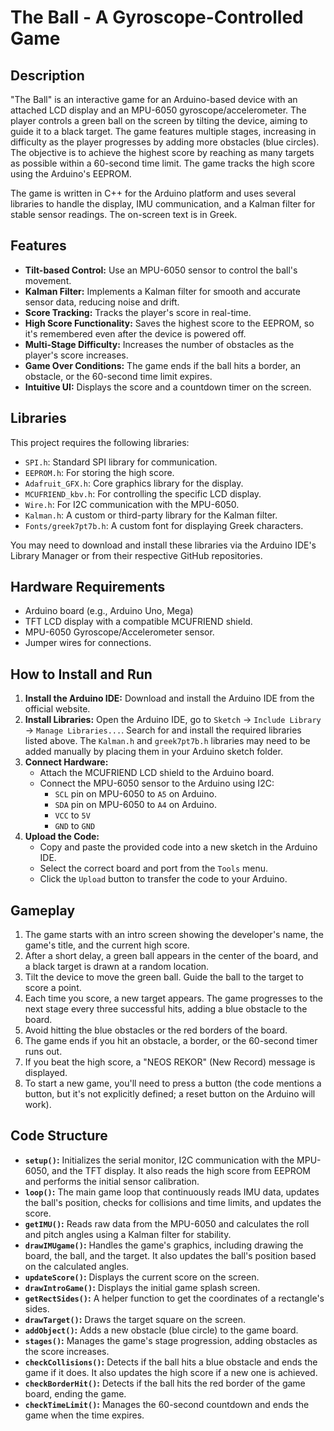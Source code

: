 # The Ball - A Gyroscope-Controlled Game

## Description
"The Ball" is an interactive game for an Arduino-based device with an attached LCD display and an MPU-6050 gyroscope/accelerometer. The player controls a green ball on the screen by tilting the device, aiming to guide it to a black target. The game features multiple stages, increasing in difficulty as the player progresses by adding more obstacles (blue circles). The objective is to achieve the highest score by reaching as many targets as possible within a 60-second time limit. The game tracks the high score using the Arduino's EEPROM.

The game is written in C++ for the Arduino platform and uses several libraries to handle the display, IMU communication, and a Kalman filter for stable sensor readings. The on-screen text is in Greek.



## Features
* **Tilt-based Control:** Use an MPU-6050 sensor to control the ball's movement.
* **Kalman Filter:** Implements a Kalman filter for smooth and accurate sensor data, reducing noise and drift.
* **Score Tracking:** Tracks the player's score in real-time.
* **High Score Functionality:** Saves the highest score to the EEPROM, so it's remembered even after the device is powered off.
* **Multi-Stage Difficulty:** Increases the number of obstacles as the player's score increases.
* **Game Over Conditions:** The game ends if the ball hits a border, an obstacle, or the 60-second time limit expires.
* **Intuitive UI:** Displays the score and a countdown timer on the screen.

## Libraries
This project requires the following libraries:
* `SPI.h`: Standard SPI library for communication.
* `EEPROM.h`: For storing the high score.
* `Adafruit_GFX.h`: Core graphics library for the display.
* `MCUFRIEND_kbv.h`: For controlling the specific LCD display.
* `Wire.h`: For I2C communication with the MPU-6050.
* `Kalman.h`: A custom or third-party library for the Kalman filter.
* `Fonts/greek7pt7b.h`: A custom font for displaying Greek characters.

You may need to download and install these libraries via the Arduino IDE's Library Manager or from their respective GitHub repositories.

## Hardware Requirements
* Arduino board (e.g., Arduino Uno, Mega)
* TFT LCD display with a compatible MCUFRIEND shield.
* MPU-6050 Gyroscope/Accelerometer sensor.
* Jumper wires for connections.

## How to Install and Run
1.  **Install the Arduino IDE:** Download and install the Arduino IDE from the official website.
2.  **Install Libraries:** Open the Arduino IDE, go to `Sketch` -> `Include Library` -> `Manage Libraries...`. Search for and install the required libraries listed above. The `Kalman.h` and `greek7pt7b.h` libraries may need to be added manually by placing them in your Arduino sketch folder.
3.  **Connect Hardware:**
    * Attach the MCUFRIEND LCD shield to the Arduino board.
    * Connect the MPU-6050 sensor to the Arduino using I2C:
        * `SCL` pin on MPU-6050 to `A5` on Arduino.
        * `SDA` pin on MPU-6050 to `A4` on Arduino.
        * `VCC` to `5V`
        * `GND` to `GND`
4.  **Upload the Code:**
    * Copy and paste the provided code into a new sketch in the Arduino IDE.
    * Select the correct board and port from the `Tools` menu.
    * Click the `Upload` button to transfer the code to your Arduino.

## Gameplay
1.  The game starts with an intro screen showing the developer's name, the game's title, and the current high score.
2.  After a short delay, a green ball appears in the center of the board, and a black target is drawn at a random location.
3.  Tilt the device to move the green ball. Guide the ball to the target to score a point.
4.  Each time you score, a new target appears. The game progresses to the next stage every three successful hits, adding a blue obstacle to the board.
5.  Avoid hitting the blue obstacles or the red borders of the board.
6.  The game ends if you hit an obstacle, a border, or the 60-second timer runs out.
7.  If you beat the high score, a "NEOS REKOR" (New Record) message is displayed.
8.  To start a new game, you'll need to press a button (the code mentions a button, but it's not explicitly defined; a reset button on the Arduino will work).

## Code Structure
* **`setup()`:** Initializes the serial monitor, I2C communication with the MPU-6050, and the TFT display. It also reads the high score from EEPROM and performs the initial sensor calibration.
* **`loop()`:** The main game loop that continuously reads IMU data, updates the ball's position, checks for collisions and time limits, and updates the score.
* **`getIMU()`:** Reads raw data from the MPU-6050 and calculates the roll and pitch angles using a Kalman filter for stability.
* **`drawIMUgame()`:** Handles the game's graphics, including drawing the board, the ball, and the target. It also updates the ball's position based on the calculated angles.
* **`updateScore()`:** Displays the current score on the screen.
* **`drawIntroGame()`:** Displays the initial game splash screen.
* **`getRectSides()`:** A helper function to get the coordinates of a rectangle's sides.
* **`drawTarget()`:** Draws the target square on the screen.
* **`addObject()`:** Adds a new obstacle (blue circle) to the game board.
* **`stages()`:** Manages the game's stage progression, adding obstacles as the score increases.
* **`checkCollisions()`:** Detects if the ball hits a blue obstacle and ends the game if it does. It also updates the high score if a new one is achieved.
* **`checkBorderHit()`:** Detects if the ball hits the red border of the game board, ending the game.
* **`checkTimeLimit()`:** Manages the 60-second countdown and ends the game when the time expires.
